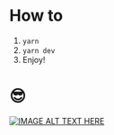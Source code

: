 # How to

1. `yarn`
2. `yarn dev`
3. Enjoy!

# 😎

[![IMAGE ALT TEXT HERE](https://img.youtube.com/vi/Qkuu0Lwb5EM/0.jpg)](https://www.youtube.com/watch?v=Qkuu0Lwb5EM)